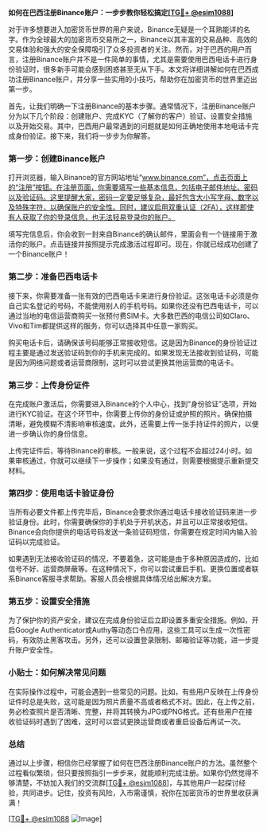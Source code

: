 **如何在巴西注册Binance账户：一步步教你轻松搞定[[TG💪+ @esim1088](https://t.me/s/esim1088)]**

对于许多想要进入加密货币世界的用户来说，Binance无疑是一个耳熟能详的名字。作为全球最大的加密货币交易所之一，Binance以其丰富的交易品种、高效的交易体验和强大的安全保障吸引了众多投资者的关注。然而，对于巴西的用户而言，注册Binance账户并不是一件简单的事情，尤其是需要使用巴西电话卡进行身份验证时，很多新手可能会感到困惑甚至无从下手。本文将详细讲解如何在巴西成功注册Binance账户，并分享一些实用的小技巧，帮助你在加密货币的世界里迈出第一步。

首先，让我们明确一下注册Binance的基本步骤。通常情况下，注册Binance账户分为以下几个阶段：创建账户、完成KYC（了解你的客户）验证、设置安全措施以及开始交易。其中，巴西用户最常遇到的问题就是如何正确地使用本地电话卡完成身份验证。接下来，我们将一步步为你解答。

### 第一步：创建Binance账户

打开浏览器，输入Binance的官方网站地址“www.binance.com”，点击页面上的“注册”按钮。在注册页面，你需要填写一些基本信息，包括电子邮件地址、密码以及验证码。这里提醒大家，密码一定要足够复杂，最好包含大小写字母、数字以及特殊字符，以确保账户的安全性。同时，建议启用双重认证（2FA），这样即使有人获取了你的登录信息，也无法轻易登录你的账户。

填写完信息后，你会收到一封来自Binance的确认邮件，里面会有一个链接用于激活你的账户。点击链接并按照提示完成激活过程即可。现在，你就已经成功创建了一个Binance账户！

### 第二步：准备巴西电话卡

接下来，你需要准备一张有效的巴西电话卡来进行身份验证。这张电话卡必须是你自己实名登记的号码，不能使用别人的手机号码。如果你还没有巴西电话卡，可以通过当地的电信运营商购买一张预付费SIM卡。大多数巴西的电信公司如Claro、Vivo和Tim都提供这样的服务，你可以选择其中任意一家购买。

购买电话卡后，请确保该号码能够正常接收短信。这是因为Binance的身份验证过程主要是通过发送验证码到你的手机来完成的。如果发现无法接收到验证码，可能是因为网络问题或者运营商限制，这时可以尝试更换其他运营商的电话卡。

### 第三步：上传身份证件

在完成账户激活后，你需要进入Binance的个人中心，找到“身份验证”选项，开始进行KYC验证。在这个环节中，你需要上传你的身份证或护照的照片。确保拍摄清晰，避免模糊不清影响审核速度。此外，还需要上传一张手持证件的照片，以便进一步确认你的身份信息。

上传完证件后，等待Binance的审核。一般来说，这个过程不会超过24小时。如果审核通过，你就可以继续下一步操作；如果没有通过，则需要根据提示重新提交材料。

### 第四步：使用电话卡验证身份

当所有必要文件都上传完毕后，Binance会要求你通过电话卡接收验证码来进一步验证身份。此时，你需要确保你的手机处于开机状态，并且可以正常接收短信。Binance会向你提供的电话号码发送一条验证码短信，你需要在规定时间内输入验证码以完成验证。

如果遇到无法接收验证码的情况，不要着急，这可能是由于多种原因造成的，比如信号不好、运营商屏蔽等。在这种情况下，你可以尝试重启手机、更换位置或者联系Binance客服寻求帮助。客服人员会根据具体情况给出解决方案。

### 第五步：设置安全措施

为了保护你的资产安全，建议在完成身份验证后立即设置多重安全措施。例如，开启Google Authenticator或Authy等动态口令应用，这些工具可以生成一次性密码，有效防止黑客攻击。另外，还可以设置登录限制、邮箱验证等功能，进一步提升账户安全性。

### 小贴士：如何解决常见问题

在实际操作过程中，可能会遇到一些常见的问题。比如，有些用户反映在上传身份证件时总是失败，这可能是因为照片质量不高或者格式不对。因此，在上传之前，务必检查照片是否清晰、完整，并将其转换为JPG或PNG格式。还有些用户在接收验证码时遇到了困难，这时可以尝试更换运营商或者重启设备后再试一次。

### 总结

通过以上步骤，相信你已经掌握了如何在巴西注册Binance账户的方法。虽然整个过程看似繁琐，但只要按照指引一步步来，就能顺利完成注册。如果你仍然觉得不够清楚，不妨加入我们的交流群[[TG💪+ @esim1088](https://t.me/s/esim1088)]，与其他用户一起探讨经验，共同进步。记住，投资有风险，入市需谨慎，祝你在加密货币的世界里收获满满！

[[TG💪+ @esim1088](https://t.me/s/esim1088) ![Image](https://i.postimg.cc/4NQfJmqS/Snipaste-2025-05-13-00-14-12.png)]